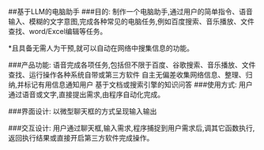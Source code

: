 ##基于LLM的电脑助手
###目的:
制作一个电脑助手,通过用户的简单指令、语音输入、模糊的文字意图,完成各种常见的电脑任务,例如百度搜索、音乐播放、文件查找、word/Excel编辑等任务。

*且具备无需人为干预,就可以自动在网络中搜集信息的功能。

###产品功能:
语音完成各项任务,包括但不限于百度、谷歌搜索、音乐播放、文件查找、运行操作各种系统自带或第三方软件
自主无偏差收集网络信息、整理、归纳,并标记有用信息通知用户
基于文档或搜索引擎的知识问答
###使用方式:
用户通过语音或文字,直接提出需求,由程序自动化完成。

###界面设计:
以微型聊天框的方式呈现输入输出

###交互设计:
用户通过聊天框,输入需求,程序捕捉到用户需求后,调其它函数执行,返回执行结果或直接开启第三方软件完成操作。
